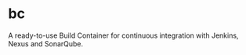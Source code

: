 bc
==

A ready-to-use Build Container for continuous integration with Jenkins, Nexus and SonarQube.
